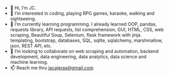 - 👋 Hi, I’m JC.
- 👀 I’m interested in coding, playing RPG games, karaoke, walking and sightseeing.
- 🌱 I’m currently learning programming. I already learned OOP, pandas, requests library, API requests, list comprehension, GUI, HTML, CSS, web scraping, Beautiful Soup, Selenium, flask framework with jinja templating, bootstrap, databases, SQL, sqlite, sqlalchemy, marshmallow, json, REST API, etc.
- 💞️ I’m looking to collaborate on web scraping and automation, backend development, data engineering, data analytics, data science and machine learning.
- 📫 Reach me thru jacajeras@gmail.com

<!---
Jhenda2022/Jhenda2022 is a ✨ special ✨ repository because its `README.md` (this file) appears on your GitHub profile.
You can click the Preview link to take a look at your changes.
--->
